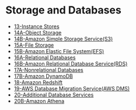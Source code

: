 # Storage and Databases

- [13-Instance Stores](13-Instance%20Stores.md)
- [14A-Object Storage](14A-Object%20Storage.md)
- [14B-Amazon Simple Storage Service(S3)](14B-Amazon%20Simple%20Storage%20Service(S3).md)
- [15A-File Storage](15A-File%20Storage.md)
- [15B-Amazon Elastic File System(EFS)](15B-Amazon%20Elastic%20File%20System(EFS).md)
- [16A-Relational Databases](16A-Relational%20Databases.md)
- [16B-Amazon Relational Database Service(RDS)](16B-Amazon%20Relational%20Database%20Service(RDS).md)
- [17A-Nonrelational Databases](17A-Nonrelational%20Databases.md)
- [17B-Amazon DynamoDB](17B-Amazon%20DynamoDB.md)
- [18-Amazon Redshift](18-Amazon%20Redshift.md)
- [19-AWS Database Migration Service(AWS DMS)](19-AWS%20Database%20Migration%20Service(AWS%20DMS).md)
- [20-Additional Database Services](20-Additional%20Database%20Services.md)
- [20B-Amazon Athena](20B-Amazon%20Athena.md)